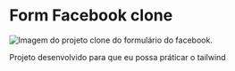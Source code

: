 <h1> Form Facebook clone </h1>
<img src="https://i.imgur.com/VeAtsv5.png" alt="Imagem do projeto clone do formulário do facebook." />
<p> Projeto desenvolvido para que eu possa práticar o tailwind </p>
